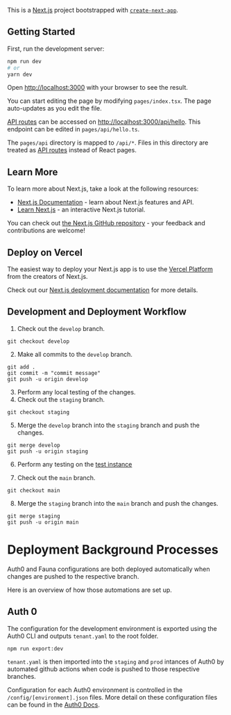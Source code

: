 This is a [Next.js](https://nextjs.org/) project bootstrapped with [`create-next-app`](https://github.com/vercel/next.js/tree/canary/packages/create-next-app).

## Getting Started

First, run the development server:

```bash
npm run dev
# or
yarn dev
```

Open [http://localhost:3000](http://localhost:3000) with your browser to see the result.

You can start editing the page by modifying `pages/index.tsx`. The page auto-updates as you edit the file.

[API routes](https://nextjs.org/docs/api-routes/introduction) can be accessed on [http://localhost:3000/api/hello](http://localhost:3000/api/hello). This endpoint can be edited in `pages/api/hello.ts`.

The `pages/api` directory is mapped to `/api/*`. Files in this directory are treated as [API routes](https://nextjs.org/docs/api-routes/introduction) instead of React pages.

## Learn More

To learn more about Next.js, take a look at the following resources:

- [Next.js Documentation](https://nextjs.org/docs) - learn about Next.js features and API.
- [Learn Next.js](https://nextjs.org/learn) - an interactive Next.js tutorial.

You can check out [the Next.js GitHub repository](https://github.com/vercel/next.js/) - your feedback and contributions are welcome!

## Deploy on Vercel

The easiest way to deploy your Next.js app is to use the [Vercel Platform](https://vercel.com/new?utm_medium=default-template&filter=next.js&utm_source=create-next-app&utm_campaign=create-next-app-readme) from the creators of Next.js.

Check out our [Next.js deployment documentation](https://nextjs.org/docs/deployment) for more details.

## Development and Deployment Workflow

1. Check out the `develop` branch.

```
git checkout develop
```

2. Make all commits to the `develop` branch.

```
git add .
git commit -m "commit message"
git push -u origin develop
```

3. Perform any local testing of the changes.
4. Check out the `staging` branch.

```
git checkout staging
```

5. Merge the `develop` branch into the `staging` branch and push the changes.

```
git merge develop
git push -u origin staging
```

6. Perform any testing on the [test instance](https://test.cowaterexport.com)

7. Check out the `main` branch.

```
git checkout main
```

8. Merge the `staging` branch into the `main` branch and push the changes.

```
git merge staging
git push -u origin main
```

# Deployment Background Processes

Auth0 and Fauna configurations are both deployed automatically when changes are pushed to the respective branch.

Here is an overview of how those automations are set up.

## Auth 0

The configuration for the development environment is exported using the Auth0 CLI and outputs `tenant.yaml` to the root folder.

```
npm run export:dev
```

`tenant.yaml` is then imported into the `staging` and `prod` intances of Auth0 by automated github actions when code is pushed to those respective branches.

Configuration for each Auth0 environment is controlled in the `/config/[environment].json` files. More detail on these configuration files can be found in the [Auth0 Docs](https://auth0.com/docs/deploy-monitor/deploy-cli-tool/configuring-the-deploy-cli).
